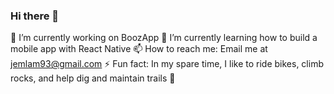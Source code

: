 ### Hi there 👋

🔭 I’m currently working on BoozApp
🌱 I’m currently learning how to build a mobile app with React Native
📫 How to reach me: Email me at jemlam93@gmail.com
⚡ Fun fact: In my spare time, I like to ride bikes, climb rocks, and help dig and maintain trails 🚵

<!--
**jess-lam/jess-lam** is a ✨ _special_ ✨ repository because its `README.md` (this file) appears on your GitHub profile.

Here are some ideas to get you started:

- 🔭 I’m currently working on BoozApp
- 🌱 I’m currently learning how to build a mobile app with React Native
- 📫 How to reach me: Email me at jemlam93@gmail.com
- ⚡ Fun fact: In my spare time, I like to ride bikes, climb rocks, and help dig and maintain trails 🚵
